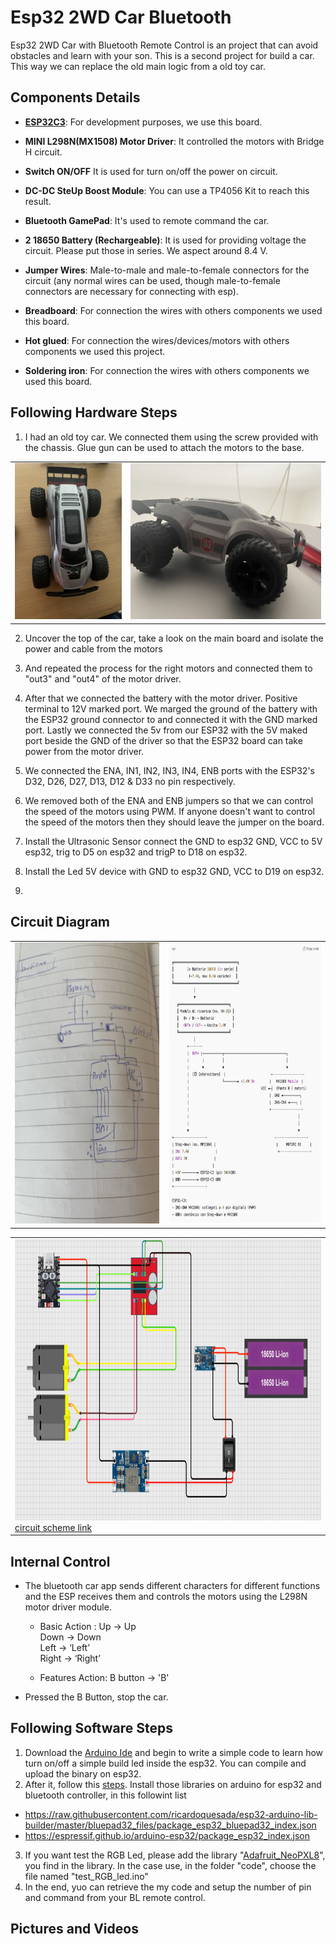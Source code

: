 # Esp32 2WD Car Bluetooth
Esp32 2WD Car with Bluetooth Remote Control is an project that can avoid obstacles and learn with your son. This is a second project for build a car. This way we can replace the old main logic from a old toy car.


## Components Details  

- **[ESP32C3](https://www.waveshare.com/wiki/ESP32-S3-Zero)**: For development purposes, we use this board.  

- **MINI L298N(MX1508) Motor Driver**: It controlled the motors with Bridge H circuit. 

- **Switch ON/OFF** It is used for turn on/off the power on circuit.

- **DC-DC SteUp Boost Module**: You can use a TP4056 Kit to reach this result.
  
- **Bluetooth GamePad**: It's used to remote command the car.

- **2 18650 Battery (Rechargeable)**: It is used for providing voltage the circuit. Please put those in series. We aspect around 8.4 V.
  
- **Jumper Wires**: Male-to-male and male-to-female connectors for the circuit (any normal wires can be used, though male-to-female connectors are necessary for connecting with esp).

- **Breadboard**: For connection the wires with others components we used this board.

- **Hot glued**: For connection the wires/devices/motors with others components we used this project.
- **Soldering iron**: For connection the wires with others components we used this board.

## Following Hardware Steps

1. I had an old toy car. We connected them using the screw provided with the chassis. Glue gun can be used to attach the motors to the base.

<table>
  <tr>
    <td>
      <img src="./assets/IMG_4705.jpg" height="250" alt="A small two-wheel-drive toy car chassis with visible motors mounted on the base, connected by screws. The car is placed on a tabletop with scattered electronic components and tools in the background, suggesting an active workspace. The scene conveys a hands-on, educational atmosphere.">
    </td>
    <td>
      <img src="./assets/IMG_4706.jpg" height="250" alt="Close-up of the toy car chassis showing detailed wiring and connections to the motors. Jumper wires and a motor driver are attached, with the workspace containing additional parts and tools. The environment is focused and creative, highlighting the process of assembling the car.">
    </td>
  </tr>
</table>

2. Uncover the top of the car, take a look on the main board and isolate the power and cable from the motors



3. And repeated the process for the right motors and connected them to "out3" and "out4" of the motor driver.

4. After that we connected the battery with the motor driver. Positive terminal to 12V marked port. We marged the ground of the battery with the ESP32 ground connector to and connected it with the GND marked port. Lastly we connected the 5v from our ESP32 with the 5V maked port beside the GND of the driver so that the ESP32 board can take power from the motor driver.

5. We connected the ENA, IN1, IN2, IN3, IN4, ENB ports with the ESP32's D32, D26, D27, D13, D12 & D33 no pin respectively.

6. We removed both of the ENA and ENB jumpers so that we can control the speed of the motors using PWM. If anyone doesn't want to control the speed of the motors then they should leave the jumper on the board.

7. Install the Ultrasonic Sensor connect the GND to esp32 GND, VCC to 5V esp32, trig to D5 on esp32 and trigP to D18 on esp32.

8.  Install the Led 5V device with GND to esp32 GND, VCC  to D19 on esp32.
9. 


## Circuit Diagram
<table>
  <tr valign="middle">
    <td halign="center">
      <img src="./assets/draft.jpeg" alt="circuite_idea" height="450">
    </td>
    <td halign="center">
      <img src="./assets/circuite_idea.png" alt="circuite_idea" height="450">
    </td>
  </tr>
</table>

<table>
  <tr valign="middle">
    <td halign="center">
      <img src="./assets/diagram_circuit.png" alt="diagram_circuite" height="450">
      <div>
        <a href="https://app.cirkitdesigner.com/project/4d7fd9ed-47f0-43c8-8ef2-58eadbf371e6">circuit scheme link</a>
      </div>
    </td>
     
  </tr>
</table>

## Internal Control

- The bluetooth car app sends different characters for different functions and the ESP receives them and controls the motors using the L298N motor driver module. 
    - Basic Action :
Up → Up  
Down → Down  
Left → ‘Left’  
Right → ‘Right’

  - Features Action:
B button → 'B'


- Pressed the B Button, stop the car.




## Following Software Steps

1. Download the [Arduino Ide](https://www.arduino.cc/en/software/) and begin to write a simple code to learn how turn on/off a simple build led inside the esp32. You can compile and upload the binary on esp32.
2. After it, follow this [steps](https://www.waveshare.com/wiki/ESP32-S3-Zero#Arduino). Install those libraries on arduino for esp32 and bluetooth controller, in this followint list
 - https://raw.githubusercontent.com/ricardoquesada/esp32-arduino-lib-builder/master/bluepad32_files/package_esp32_bluepad32_index.json
 - https://espressif.github.io/arduino-esp32/package_esp32_index.json
3. If you want test the RGB Led, please add the library "[Adafruit_NeoPXL8](https://github.com/adafruit/Adafruit_NeoPXL8)", you find in the library. In the case use, in the folder "code", choose the file named "test_RGB_led.ino"
3. In the end, yuo can retrieve the my code and setup the number of pin and command from your BL remote control.


## Pictures and Videos
